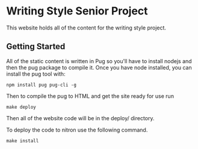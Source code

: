 # Writing Style Senior Project
This website holds all of the content for the writing style project.

## Getting Started
All of the static content is written in Pug so you'll have to install nodejs and then the pug package to compile it. Once you have node installed, you can install the pug tool with:
```
npm install pug pug-cli -g
```

Then to compile the pug to HTML and get the site ready for use run
```
make deploy
```

Then all of the website code will be in the deploy/ directory.


To deploy the code to nitron use the following command.
```
make install
```
